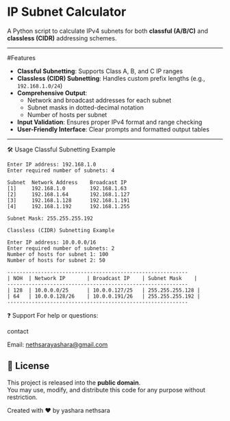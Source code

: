 # IP Subnet Calculator 

A Python script to calculate IPv4 subnets for both **classful (A/B/C)** and **classless (CIDR)** addressing schemes.


---

#Features
- **Classful Subnetting**: Supports Class A, B, and C IP ranges
- **Classless (CIDR) Subnetting**: Handles custom prefix lengths (e.g., `192.168.1.0/24`)
- **Comprehensive Output**:
  - Network and broadcast addresses for each subnet
  - Subnet masks in dotted-decimal notation
  - Number of hosts per subnet
- **Input Validation**: Ensures proper IPv4 format and range checking
- **User-Friendly Interface**: Clear prompts and formatted output tables

---

🛠️ Usage
Classful Subnetting Example
```
Enter IP address: 192.168.1.0
Enter required number of subnets: 4

Subnet  Network Address    Broadcast IP
[1]     192.168.1.0        192.168.1.63
[2]     192.168.1.64       192.168.1.127
[3]     192.168.1.128      192.168.1.191
[4]     192.168.1.192      192.168.1.255

Subnet Mask: 255.255.255.192

Classless (CIDR) Subnetting Example

Enter IP address: 10.0.0.0/16
Enter required number of subnets: 2
Number of hosts for subnet 1: 100
Number of hosts for subnet 2: 50

-----------------------------------------------------------
| NOH  | Network IP       | Broadcast IP    | Subnet Mask    |
-----------------------------------------------------------
| 128  | 10.0.0.0/25      | 10.0.0.127/25   | 255.255.255.128 |
| 64   | 10.0.0.128/26    | 10.0.0.191/26   | 255.255.255.192 |
-----------------------------------------------------------
```

❓ Support
For help or questions:

contact

Email: nethsarayashara@gmail.com

## 📜 License
This project is released into the **public domain**.  
You may use, modify, and distribute this code for any purpose without restriction.

Created with ❤️ by yashara nethsara
